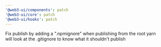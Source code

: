 ```yaml
---
'@web3-ui/components': patch
'@web3-ui/core': patch
'@web3-ui/hooks': patch
---
```


Fix publish by adding a ".npmignore" when publishing from the root yarn will look at the .gitignore to know what it shouldn't publish
